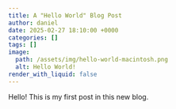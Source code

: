```yaml
---
title: A "Hello World" Blog Post
author: daniel
date: 2025-02-27 18:10:00 +0000
categories: []
tags: []
image:
  path: /assets/img/hello-world-macintosh.png
  alt: Hello World!
render_with_liquid: false
---
```


Hello! This is my first post in this new blog.